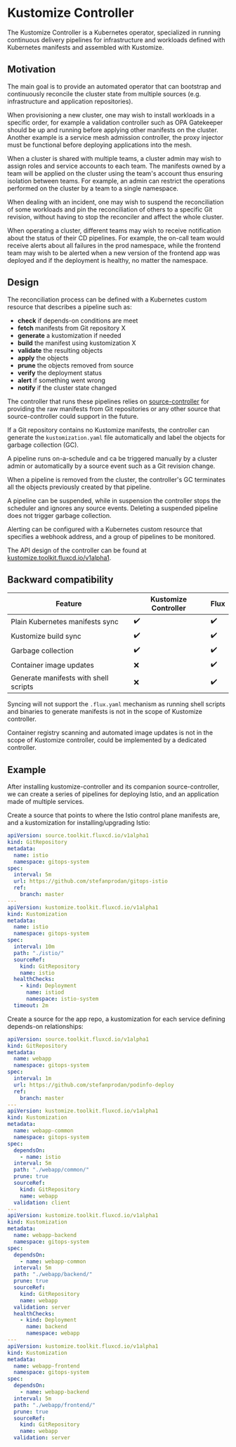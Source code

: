 # Kustomize Controller

The Kustomize Controller is a Kubernetes operator, specialized in running 
continuous delivery pipelines for infrastructure and workloads
defined with Kubernetes manifests and assembled with Kustomize.

## Motivation

The main goal is to provide an automated operator that can
bootstrap and continuously reconcile the cluster state
from multiple sources (e.g. infrastructure and application repositories).

When provisioning a new cluster, one may wish to install workloads in a specific order,
for example a validation controller such as OPA Gatekeeper should be up and running before 
applying other manifests on the cluster. Another example is a service mesh admission controller,
the proxy injector must be functional before deploying applications into the mesh.

When a cluster is shared with multiple teams, a cluster admin may wish to assign roles and service
accounts to each team. The manifests owned by a team will be applied on the cluster using
the team's account thus ensuring isolation between teams. For example, an admin can 
restrict the operations performed on the cluster by a team to a single namespace.

When dealing with an incident, one may wish to suspend the reconciliation of some workloads and
pin the reconciliation of others to a specific Git revision, without having to stop the reconciler
and affect the whole cluster.

When operating a cluster, different teams may wish to receive notification about the status
of their CD pipelines. For example, the on-call team would receive alerts about all
failures in the prod namespace, while the frontend team may wish to be alerted when a new version 
of the frontend app was deployed and if the deployment is healthy, no matter the namespace.

## Design

The reconciliation process can be defined with a Kubernetes custom resource
that describes a pipeline such as:
- **check** if depends-on conditions are meet  
- **fetch** manifests from Git repository X
- **generate** a kustomization if needed
- **build** the manifest using kustomization X
- **validate** the resulting objects 
- **apply** the objects 
- **prune** the objects removed from source
- **verify** the deployment status
- **alert** if something went wrong
- **notify** if the cluster state changed 

The controller that runs these pipelines relies on
[source-controller](https://github.com/fluxcd/source-controller)
for providing the raw manifests from Git repositories or any
other source that source-controller could support in the future. 

If a Git repository contains no Kustomize manifests, the controller can
generate the `kustomization.yaml` file automatically and label
the objects for garbage collection (GC).

A pipeline runs on-a-schedule and ca be triggered manually by a
cluster admin or automatically by a source event such as a Git revision change.

When a pipeline is removed from the cluster, the controller's GC terminates
all the objects previously created by that pipeline.

A pipeline can be suspended, while in suspension the controller
stops the scheduler and ignores any source events.
Deleting a suspended pipeline does not trigger garbage collection.

Alerting can be configured with a Kubernetes custom resource
that specifies a webhook address, and a group of pipelines to be monitored.

The API design of the controller can be found at [kustomize.toolkit.fluxcd.io/v1alpha1](v1alpha1/README.md).

## Backward compatibility

| Feature                                      | Kustomize Controller    | Flux               |
| -------------------------------------------- | ----------------------- | ------------------ |
| Plain Kubernetes manifests sync              | :heavy_check_mark:      | :heavy_check_mark: |
| Kustomize build sync                         | :heavy_check_mark:      | :heavy_check_mark: |
| Garbage collection                           | :heavy_check_mark:      | :heavy_check_mark: |
| Container image updates                      | :x:                     | :heavy_check_mark: |
| Generate manifests with shell scripts        | :x:                     | :heavy_check_mark: |

Syncing will not support the `.flux.yaml` mechanism as running shell scripts and binaries to
generate manifests is not in the scope of Kustomize controller.

Container registry scanning and automated image updates is not in the scope of Kustomize controller,
could be implemented by a dedicated controller.

## Example

After installing kustomize-controller and its companion source-controller, we
can create a series of pipelines for deploying Istio, and an application made of
multiple services.

Create a source that points to where the Istio control plane manifests are,
and a kustomization for installing/upgrading Istio:

```yaml
apiVersion: source.toolkit.fluxcd.io/v1alpha1
kind: GitRepository
metadata:
  name: istio
  namespace: gitops-system
spec:
  interval: 5m
  url: https://github.com/stefanprodan/gitops-istio
  ref:
    branch: master
---
apiVersion: kustomize.toolkit.fluxcd.io/v1alpha1
kind: Kustomization
metadata:
  name: istio
  namespace: gitops-system
spec:
  interval: 10m
  path: "./istio/"
  sourceRef:
    kind: GitRepository
    name: istio
  healthChecks:
    - kind: Deployment
      name: istiod
      namespace: istio-system
  timeout: 2m
```

Create a source for the app repo, a kustomization for each service defining depends-on relationships:

```yaml
apiVersion: source.toolkit.fluxcd.io/v1alpha1
kind: GitRepository
metadata:
  name: webapp
  namespace: gitops-system
spec:
  interval: 1m
  url: https://github.com/stefanprodan/podinfo-deploy
  ref:
    branch: master
---
apiVersion: kustomize.toolkit.fluxcd.io/v1alpha1
kind: Kustomization
metadata:
  name: webapp-common
  namespace: gitops-system
spec:
  dependsOn:
    - name: istio
  interval: 5m
  path: "./webapp/common/"
  prune: true
  sourceRef:
    kind: GitRepository
    name: webapp
  validation: client
---
apiVersion: kustomize.toolkit.fluxcd.io/v1alpha1
kind: Kustomization
metadata:
  name: webapp-backend
  namespace: gitops-system
spec:
  dependsOn:
    - name: webapp-common
  interval: 5m
  path: "./webapp/backend/"
  prune: true
  sourceRef:
    kind: GitRepository
    name: webapp
  validation: server
  healthChecks:
    - kind: Deployment
      name: backend
      namespace: webapp
---
apiVersion: kustomize.toolkit.fluxcd.io/v1alpha1
kind: Kustomization
metadata:
  name: webapp-frontend
  namespace: gitops-system
spec:
  dependsOn:
    - name: webapp-backend
  interval: 5m
  path: "./webapp/frontend/"
  prune: true
  sourceRef:
    kind: GitRepository
    name: webapp
  validation: server
```


